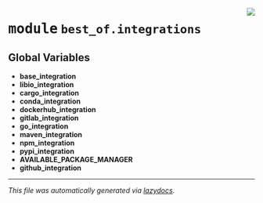 <!-- markdownlint-disable -->

<a href="https://github.com/best-of-lists/best-of-generator/blob/main/src/best_of/integrations/__init__.py#L0"><img align="right" style="float:right;" src="https://img.shields.io/badge/-source-cccccc?style=flat-square"></a>

# <kbd>module</kbd> `best_of.integrations`




**Global Variables**
---------------
- **base_integration**
- **libio_integration**
- **cargo_integration**
- **conda_integration**
- **dockerhub_integration**
- **gitlab_integration**
- **go_integration**
- **maven_integration**
- **npm_integration**
- **pypi_integration**
- **AVAILABLE_PACKAGE_MANAGER**
- **github_integration**




---

_This file was automatically generated via [lazydocs](https://github.com/ml-tooling/lazydocs)._
